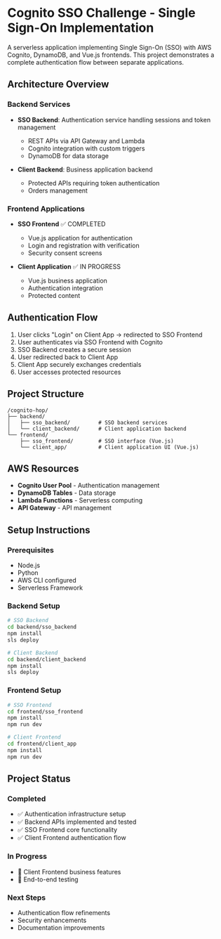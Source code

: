 # Cognito SSO Challenge - Single Sign-On Implementation

A serverless application implementing Single Sign-On (SSO) with AWS Cognito, DynamoDB, and Vue.js frontends. This project demonstrates a complete authentication flow between separate applications.

## Architecture Overview

### Backend Services
- **SSO Backend**: Authentication service handling sessions and token management
  - REST APIs via API Gateway and Lambda
  - Cognito integration with custom triggers
  - DynamoDB for data storage
  
- **Client Backend**: Business application backend
  - Protected APIs requiring token authentication
  - Orders management

### Frontend Applications
- **SSO Frontend** ✅ COMPLETED
  - Vue.js application for authentication
  - Login and registration with verification
  - Security consent screens
  
- **Client Application** ✅ IN PROGRESS
  - Vue.js business application
  - Authentication integration
  - Protected content

## Authentication Flow

1. User clicks "Login" on Client App → redirected to SSO Frontend
2. User authenticates via SSO Frontend with Cognito
3. SSO Backend creates a secure session
4. User redirected back to Client App 
5. Client App securely exchanges credentials
6. User accesses protected resources

## Project Structure

```
/cognito-hop/
├── backend/
│   ├── sso_backend/         # SSO backend services
│   └── client_backend/      # Client application backend
└── frontend/
    ├── sso_frontend/        # SSO interface (Vue.js)
    └── client_app/          # Client application UI (Vue.js)
```

## AWS Resources

- **Cognito User Pool** - Authentication management
- **DynamoDB Tables** - Data storage
- **Lambda Functions** - Serverless computing
- **API Gateway** - API management

## Setup Instructions

### Prerequisites

- Node.js
- Python
- AWS CLI configured
- Serverless Framework

### Backend Setup

```bash
# SSO Backend
cd backend/sso_backend
npm install
sls deploy

# Client Backend
cd backend/client_backend
npm install
sls deploy
```

### Frontend Setup

```bash
# SSO Frontend
cd frontend/sso_frontend
npm install
npm run dev

# Client Frontend
cd frontend/client_app
npm install
npm run dev
```

## Project Status

### Completed
- ✅ Authentication infrastructure setup
- ✅ Backend APIs implemented and tested
- ✅ SSO Frontend core functionality
- ✅ Client Frontend authentication flow

### In Progress
- 🔄 Client Frontend business features
- 🔄 End-to-end testing

### Next Steps
- Authentication flow refinements
- Security enhancements
- Documentation improvements
